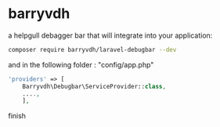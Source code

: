 # barryvdh

a helpgull debagger bar that will integrate into your application:
‍‍‍‍‍‍‍‍‍‍‍‍‍‍‍‍‍‍‍‍‍‍‍‍
```bash
composer require barryvdh/laravel-debugbar --dev
```
and in the following folder : "config/app.php"

```php
'providers' => [
    Barryvdh\Debugbar\ServiceProvider::class,
    ....,
    ],
 ```
 
 finish
